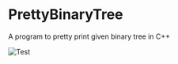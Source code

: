 # PrettyBinaryTree
A program to pretty print given binary tree in C++

![Test](https://raw.github.com/championballer/PrettyBinaryTree/master/Test.png)
